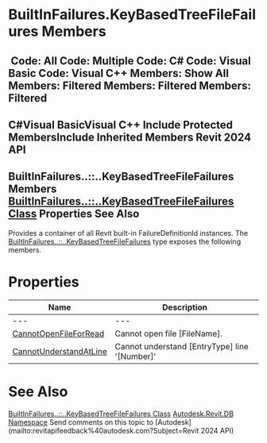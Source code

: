 # BuiltInFailures.KeyBasedTreeFileFailures Members

﻿
 Code: All Code: Multiple Code: C# Code: Visual Basic Code: Visual C++  Members: Show All Members: Filtered Members: Filtered Members: Filtered   
---  
C#Visual BasicVisual C++
Include Protected MembersInclude Inherited Members
Revit 2024 API  
---  
BuiltInFailures..::..KeyBasedTreeFileFailures Members  
[BuiltInFailures..::..KeyBasedTreeFileFailures Class](8deedf43-bf13-78c4-d884-b49b1c4dd41e.md "BuiltInFailures.KeyBasedTreeFileFailures Class") Properties See Also  
---  
Provides a container of all Revit built-in FailureDefinitionId instances.
The [BuiltInFailures..::..KeyBasedTreeFileFailures](8deedf43-bf13-78c4-d884-b49b1c4dd41e.md "BuiltInFailures.KeyBasedTreeFileFailures Class") type exposes the following members.
# Properties
| Name | Description |
| --- | --- |
| --- | --- | --- |
| [CannotOpenFileForRead](cf25b065-902d-0a53-4333-df4f410b0779.md "CannotOpenFileForRead Property") | Cannot open file [FileName]. |
| [CannotUnderstandAtLine](5356068e-9b8c-dc94-868b-59a6bda1c4e8.md "CannotUnderstandAtLine Property") | Cannot understand [EntryType] line '[Number]' |

# See Also
[BuiltInFailures..::..KeyBasedTreeFileFailures Class](8deedf43-bf13-78c4-d884-b49b1c4dd41e.md "BuiltInFailures.KeyBasedTreeFileFailures Class")
[Autodesk.Revit.DB Namespace](87546ba7-461b-c646-cbb1-2cb8f5bff8b2.md "Autodesk.Revit.DB Namespace")
Send comments on this topic to [Autodesk](mailto:revitapifeedback%40autodesk.com?Subject=Revit 2024 API)
